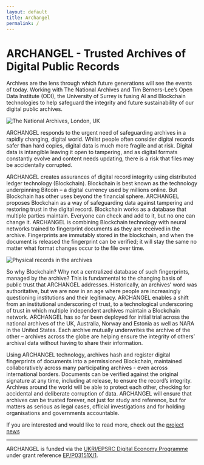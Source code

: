 ```yaml
---
layout: default
title: Archangel
permalink: /
---
```

# ARCHANGEL - Trusted Archives of Digital Public Records
Archives are the lens through which future generations will see the events of today. Working with The National Archives and Tim Berners-Lee’s Open Data Institute (ODI), the University of Surrey is fusing AI and Blockchain technologies to help safeguard the integrity and future sustainability of our digital public archives.

<img src="{{ site.baseurl }}assets/images/na2.jpg" alt="The National Archives, London, UK"/>

ARCHANGEL responds to the urgent need of safeguarding archives in a rapidly changing, digital world.  Whilst people often consider digital records safer than hard copies, digital data is much more fragile and at risk. Digital data is intangible leaving it open to tampering, and as digital formats constantly evolve and content needs updating, there is a risk that files may be accidentally corrupted. 

ARCHANGEL creates assurances of digital record integrity using distributed ledger technology (Blockchain). Blockchain is best known as the technology underpinning Bitcoin – a digital currency used by millions online. But Blockchain has other uses beyond the financial sphere. ARCHANGEL proposes Blockchain as a way of safeguarding data against tampering and restoring trust in the digital record.  Blockchain works as a database that multiple parties maintain.  Everyone can check and add to it, but no one can change it.  ARCHANGEL is combining Blockchain technology with neural networks trained to fingerprint documents as they are received in the archive.  Fingerprints are immutably stored in the blockchain, and when the document is released the fingerprint can be verified; it will stay the same no matter what format changes occur to the file over time.

<img src="{{ site.baseurl }}assets/images/na3.jpg" alt="Physical records in the archives">

So why Blockchain? Why not a centralized database of such fingerprints, managed by the archive? This is fundamental to the changing basis of public trust that ARCHANGEL addresses. Historically, an archives’ word was authoritative, but we are now in an age where people are increasingly questioning institutions and their legitimacy. ARCHANGEL enables a shift from an institutional underscoring of trust, to a technological underscoring of trust in which multiple independent archives maintain a Blockchain network. ARCHANGEL has so far been deployed for initial trial across the national archives of the UK, Australia, Norway and Estonia as well as NARA in the United States. Each archive mutually underwrites the archive of the other – archives across the globe are helping ensure the integrity of others’ archival data without having to share their information.

Using ARCHANGEL technology,  archives hash and register digital fingerprints of documents into a permissioned Blockchain, maintained collaboratively across many participating archives - even across international borders. Documents can be verified against the original signature at any time, including at release, to ensure the record’s integrity. Archives around the world will be able to protect each other, checking for accidental and deliberate corruption of data. ARCHANGEL will ensure that archives can be trusted forever, not just for study and reference, but for matters as serious as legal cases, official investigations and for holding organisations and governments accountable.

If you are interested and would like to read more, check out the <a href="/news">project news</a>

<hr/>
ARCHANGEL is funded via the <a href="https://epsrc.ukri.org/research/ourportfolio/themes/digitaleconomy/">UKRI/EPSRC Digital Economy Programme</a> under grant reference <a href="https://gow.epsrc.ukri.org/NGBOViewGrant.aspx?GrantRef=EP/P03151X/1">EP/P03151X/1</a>.
